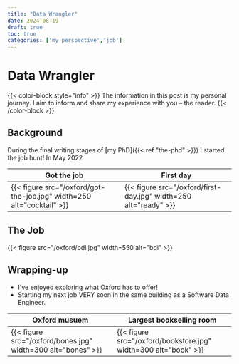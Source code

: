 ```yaml
---
title: "Data Wrangler"
date: 2024-08-19
draft: true
toc: true
categories: ['my perspective','job']
---
```


# Data Wrangler

{{< color-block style="info" >}}
The information in this post is my personal journey. I aim to inform and share my experience with you – the reader.
{{< /color-block >}}

## Background

During the final writing stages of [my PhD]({{< ref "the-phd" >}}) I started the job hunt! In May 2022

| Got the job | First day |
| -------- | ------- |
| {{< figure src="/oxford/got-the-job.jpg" width=250 alt="cocktail" >}} | {{< figure src="/oxford/first-day.jpg" width=250 alt="ready" >}} |

## The Job

{{< figure src="/oxford/bdi.jpg" width=550 alt="bdi" >}}

## Wrapping-up

+ I've enjoyed exploring what Oxford has to offer!
+ Starting my next job VERY soon in the same building as a Software Data Engineer.

| Oxford musuem | Largest bookselling room |
| -------- | ------- |
| {{< figure src="/oxford/bones.jpg" width=300 alt="bones" >}} | {{< figure src="/oxford/bookstore.jpg" width=300 alt="book" >}} |
